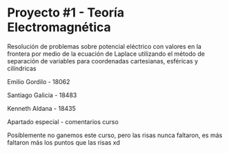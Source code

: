 # Proyecto #1 - Teoría Electromagnética
Resolución de problemas sobre potencial eléctrico con valores en la frontera por medio de la ecuación de Laplace utilizando el método de separación de variables para coordenadas cartesianas, esféricas y cilíndricas

Emilio Gordilo - 18062

Santiago Galicia - 18483

Kenneth Aldana - 18435

Apartado especial - comentarios curso

Posiblemente no ganemos este curso, pero las risas nunca faltaron, es más faltaron más los puntos que las risas xd

